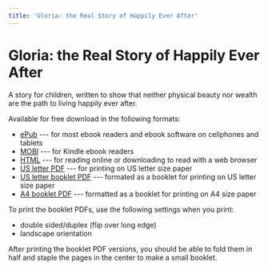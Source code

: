 ```yaml
---
title: 'Gloria: the Real Story of Happily Ever After'
---
```


# Gloria: the Real Story of Happily Ever After

A story for children, written to show that neither physical beauty nor wealth are the path to living happily ever after.

Available for free download in the following formats:

* [ePub](gloria_the_real_story_of_happily_ever_after.epub) --- for most ebook readers and ebook software on cellphones and tablets
* [MOBI](gloria_the_real_story_of_happily_ever_after.mobi) --- for Kindle ebook readers
* [HTML](gloria_the_real_story_of_happily_ever_after.html) --- for reading online or downloading to read with a web browser
* [US letter PDF](gloria_the_real_story_of_happily_ever_after_usletter.pdf) --- for printing on US letter size paper
* [US letter booklet PDF](gloria_the_real_story_of_happily_ever_after_usletter_booklet.pdf) --- formated as a booklet for printing on US letter size paper
* [A4 booklet PDF](gloria_the_real_story_of_happily_ever_after_a4_booklet.pdf) --- formatted as a booklet for printing on A4 size paper

To print the booklet PDFs, use the following settings when you print:
* double sided/duplex (flip over long edge)
* landscape orientation

After printing the booklet PDF versions, you should be able to fold them in half and staple the pages in the center to make a small booklet.
